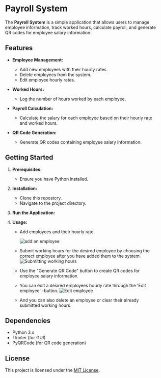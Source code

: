 # Payroll System

The **Payroll System** is a simple application that allows users to manage employee information, track worked hours, calculate payroll, and generate QR codes for employee salary information.

## Features

- **Employee Management:**
  - Add new employees with their hourly rates.
  - Delete employees from the system.
  - Edit employee hourly rates.

- **Worked Hours:**
  - Log the number of hours worked by each employee.

- **Payroll Calculation:**
  - Calculate the salary for each employee based on their hourly rate and worked hours.

- **QR Code Generation:**
  - Generate QR codes containing employee salary information.

## Getting Started

1. **Prerequisites:**
   - Ensure you have Python installed.

2. **Installation:**
   - Clone this repostory.
   - Navigate to the project directory.

3. **Run the Application:**

4. **Usage:**
   - Add employees and their hourly rate.
     
     ![add an employee](https://github.com/Oonasds/Payroll/assets/123359882/44358dd3-c5ed-4dc9-93a7-38faa0dc11d6)
   - Submit working hours for the desired employee by choosing the correct employee after you have added them to the system.
     ![Submitting working hours](https://github.com/Oonasds/Payroll/assets/123359882/cee776e3-97f1-48f1-9abb-204a1f96fbba)
   - Use the "Generate QR Code" button to create QR codes for employee salary information.
   - You can edit a desired employees hourly rate through the 'Edit employee' -button.
     ![Edit employee](https://github.com/Oonasds/Payroll/assets/123359882/f35b0ca1-003c-4695-96c1-dc0096f0698e)
   - And you can also delete an employee or clear their already submitted working hours.

## Dependencies

- Python 3.x
- Tkinter (for GUI)
- PyQRCode (for QR code generation)

## License

This project is licensed under the [MIT License](LICENSE).

